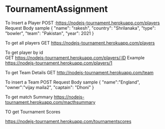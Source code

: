 # TournamentAssignment

To Insert a Player
POST :https://nodejs-tournament.herokuapp.com/players
Request Body sample
 {
  "name": "rakesh",
  "country": "Shrilanaka",
  "type": "bowler",
  "team": "Pakistan",
  "year": 2021
}


To get all players 
GET 
https://nodejs-tournament.herokuapp.com/players




To get player by id  
GET 
https://nodejs-tournament.herokuapp.com/players/:ID
Example https://nodejs-tournament.herokuapp.com/players/1



To get Team Details 
GET http://nodejs-tournament.herokuapp.com/team


To insert a Team 
POST 
Request Body sample 
{
  "name":"England",
	"owner":"vijay maila2",
  	"captain": "Dhoni"
}    



To get match Summary 
https://nodejs-tournament.herokuapp.com/macthsummary


TO get Tournament Scores 

https://nodejs-tournament.herokuapp.com/tournamentscores
